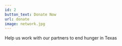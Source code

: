 ```yaml
---
id: 2
button_text: Donate Now
url: donate
image: network.jpg
---
```


Help us work with our partners to end hunger in Texas
